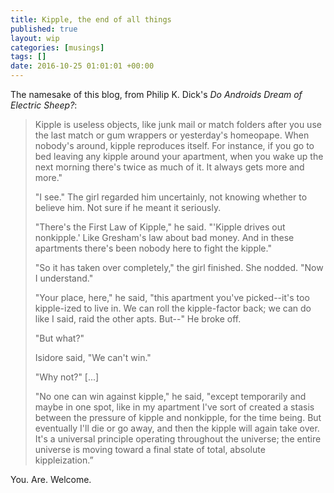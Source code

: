 ```yaml
---
title: Kipple, the end of all things
published: true
layout: wip
categories: [musings]
tags: []
date: 2016-10-25 01:01:01 +00:00
---
```

The namesake of this blog, from Philip K. Dick's *Do Androids Dream of Electric Sheep?*:

> Kipple is useless objects, like junk mail or match folders after you use the last match or gum wrappers or yesterday's homeopape. When nobody's around, kipple reproduces itself. For instance, if you go to bed leaving any kipple around your apartment, when you wake up the next morning there's twice as much of it. It always gets more and more."
>
> "I see." The girl regarded him uncertainly, not knowing whether to believe him. Not sure if he meant it seriously.
>
> "There's the First Law of Kipple," he said. "'Kipple drives out nonkipple.' Like Gresham's law about bad money. And in these apartments there's been nobody here to fight the kipple."
>
> "So it has taken over completely," the girl finished. She nodded. "Now I understand."
>
> "Your place, here," he said, "this apartment you've picked--it's too kipple-ized to live in. We can roll the kipple-factor back; we can do like I said, raid the other apts. But--" He broke off.
>
> "But what?"
>
> Isidore said, "We can't win."
>
> "Why not?" [...]
>
> "No one can win against kipple," he said, "except temporarily and maybe in one spot, like in my apartment I've sort of created a stasis between the pressure of kipple and nonkipple, for the time being. But eventually I'll die or go away, and then the kipple will again take over. It's a universal principle operating throughout the universe; the entire universe is moving toward a final state of total, absolute kippleization.”

You. Are. Welcome.
